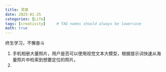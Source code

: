 ```yaml
---
title: 灵感
date: 2025-01-25
categories: [Life]
tags: [creativity]     # TAG names should always be lowercase
math: true
---
```


终生学习，不懈奋斗

1. 手机相册大量照片，用户是否可以使用视觉文本大模型，根据提示词快速从海量照片中检索到想要定位的照片。
2. 
